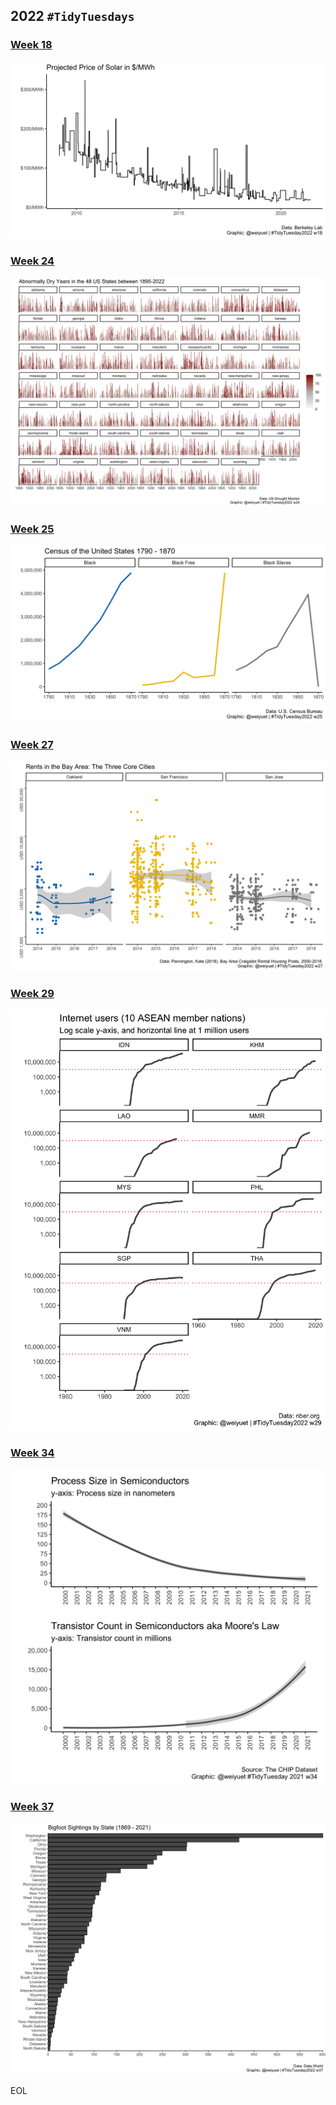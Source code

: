 ## 2022 `#TidyTuesdays`

### [Week 18](https://github.com/weiyuet/tidy-tuesday/blob/main/2022/w18/w18.R)
![](https://github.com/weiyuet/tidy-tuesday/blob/main/2022/w18/projected-price-solar.png)

### [Week 24](https://github.com/weiyuet/tidy-tuesday/blob/main/2022/w24/w24.R)
![](https://github.com/weiyuet/tidy-tuesday/blob/main/2022/w24/extreme-dry.png)

### [Week 25](https://github.com/weiyuet/tidy-tuesday/blob/main/2022/w25/w25.R)
![](https://github.com/weiyuet/tidy-tuesday/blob/main/2022/w25/us-population-census-1800s.png)

### [Week 27](https://github.com/weiyuet/tidy-tuesday/blob/main/2022/w27/w27.R)
![](https://github.com/weiyuet/tidy-tuesday/blob/main/2022/w27/rent-bay-area-core-cities.png)

### [Week 29](https://github.com/weiyuet/tidy-tuesday/blob/main/2022/w29/w29.R)
![](https://github.com/weiyuet/tidy-tuesday/blob/main/2022/w29/internetuser-asean.png)

### [Week 34](https://github.com/weiyuet/tidy-tuesday/blob/main/2022/w34/w34.R)
![](https://github.com/weiyuet/tidy-tuesday/blob/main/2022/w34/process-size-and-transistor-count.png)

### [Week 37](https://github.com/weiyuet/tidy-tuesday/blob/main/2022/w37/w37.R)
![](https://github.com/weiyuet/tidy-tuesday/blob/main/2022/w37/bigfoot-sightings-state.png)

EOL